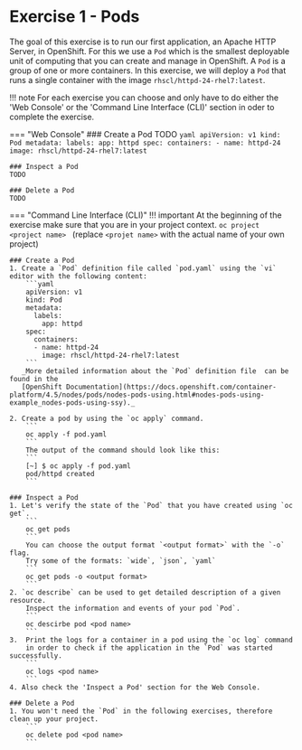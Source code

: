 # Exercise 1 - Pods
The goal of this exercise is to run our first application, an Apache HTTP Server, in OpenShift.
For this we use a `Pod` which is the smallest deployable unit of computing that you can create 
and manage in OpenShift. A `Pod` is a group of one or more containers. In this exercise, we will
deploy a `Pod` that runs a single container with the image `rhscl/httpd-24-rhel7:latest`.

!!! note
    For each exercise you can choose and only have to do either the 'Web Console' or the 'Command Line 
    Interface (CLI)' section in oder to complete the exercise.

=== "Web Console"
    ### Create a Pod
    TODO
    ```yaml
    apiVersion: v1
    kind: Pod
    metadata:
      labels:
        app: httpd
    spec:
      containers:
      - name: httpd-24
        image: rhscl/httpd-24-rhel7:latest
    ```
    
    ### Inspect a Pod
    TODO
    
    ### Delete a Pod
    TODO

=== "Command Line Interface (CLI)"
    !!! important
        At the beginning of the exercise make sure that you are in your project context. 
        ```
        oc project <project name> 
        ```
        (replace `<projet name>` with the actual name of your own project)

    ### Create a Pod
    1. Create a `Pod` definition file called `pod.yaml` using the `vi` editor with the following content:
        ```yaml
        apiVersion: v1
        kind: Pod
        metadata:
          labels:
            app: httpd
        spec:
          containers:
          - name: httpd-24
            image: rhscl/httpd-24-rhel7:latest
        ```
       _More detailed information about the `Pod` definition file  can be found in the
       [OpenShift Documentation](https://docs.openshift.com/container-platform/4.5/nodes/pods/nodes-pods-using.html#nodes-pods-using-example_nodes-pods-using-ssy)._
       
    2. Create a pod by using the `oc apply` command.
        ```
        oc apply -f pod.yaml
        ```
        The output of the command should look like this:
        ```
        [~] $ oc apply -f pod.yaml
        pod/httpd created
        ```
    
    ### Inspect a Pod
    1. Let's verify the state of the `Pod` that you have created using `oc get`.
        ```
        oc get pods 
        ```
        You can choose the output format `<output format>` with the `-o` flag. 
        Try some of the formats: `wide`, `json`, `yaml`
        ```
        oc get pods -o <output format>
        ```
    2. `oc describe` can be used to get detailed description of a given resource. 
        Inspect the information and events of your pod `Pod`.
        ```
        oc descirbe pod <pod name>
        ```
    3.  Print the logs for a container in a pod using the `oc log` command
        in order to check if the application in the `Pod` was started successfully.
        ```
        oc logs <pod name>
        ```
    4. Also check the 'Inspect a Pod' section for the Web Console.
    
    ### Delete a Pod
    1. You won't need the `Pod` in the following exercises, therefore clean up your project.
        ```
        oc delete pod <pod name>
        ```